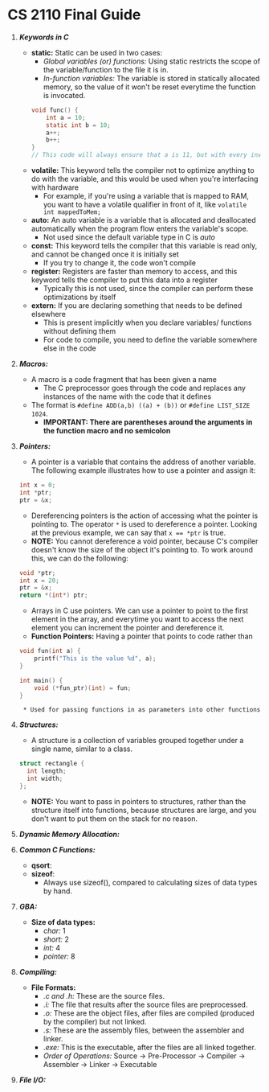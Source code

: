 # CS 2110 Final Guide
1. ***Keywords in C***
   * **static:** Static can be used in two cases:
	   * *Global variables (or) functions:* Using static restricts the scope of the variable/function to the file it is in.
	   * *In-function variables:* The variable is stored in statically allocated memory, so the value of it won't be reset everytime the function is invocated.
	   ```c
	   void func() {
		   int a = 10;
		   static int b = 10;
		   a++;
		   b++;
	   }
	   // This code will always ensure that a is 11, but with every invocation of func(), b increases one.
	   ```
	* **volatile:** This keyword tells the compiler not to optimize anything to do with the variable, and this would be used when you're interfacing with hardware
	   * For example, if you're using a variable that is mapped to RAM, you want to have a volatile qualifier in front of it, like ```volatile int mappedToMem; ```
	* **auto:** An auto variable is a variable that is allocated and deallocated automatically when the program flow enters the variable's scope. 
		* Not used since the default variable type in C is *auto*
	* **const:** This keyword tells the compiler that this variable is read only, and cannot be changed once it is initially set
		* If you try to change it, the code won't compile
	* **register:** Registers are faster than memory to access, and this keyword tells the compiler to put this data into a register
		* Typically this is not used, since the compiler can perform these optimizations by itself
	* **extern:** If you are declaring something that needs to be defined elsewhere
		* This is present implicitly when you declare variables/ functions without defining them
		* For code to compile, you need to define the variable somewhere else in the code
   
2. ***Macros:***
	* A macro is a code fragment that has been given a name
		* The C preprocessor goes through the code and replaces any instances of the name with the code that it defines
	* The format is ```#define ADD(a,b) ((a) + (b))``` or ```#define LIST_SIZE 1024```. 
		* **IMPORTANT: There are parentheses around the arguments in the function macro and no semicolon**
	
3. ***Pointers:***
	* A pointer is a variable that contains the address of another variable. The following example illustrates how to use a pointer and assign it:
	```c
	int x = 0;
	int *ptr;
	ptr = &x;
	 ```
	* Dereferencing pointers is the action of accessing what the pointer is pointing to. The operator ```*``` is used to dereference a pointer. Looking at the previous example, we can say that ```x == *ptr``` is true. 
	* **NOTE:** You cannot dereference a void pointer, because C's compiler doesn't know the size of the object it's pointing to. To work around this, we can do the following:
	```c
	void *ptr;
	int x = 20;
	ptr = &x;
	return *(int*) ptr;
	```
	* Arrays in C use pointers. We can use a pointer to point to the first element in the array, and everytime you want to access the next element you can increment the pointer and dereference it.
	* **Function Pointers:** Having a pointer that points to code rather than
	```c
	void fun(int a) {
		printf("This is the value %d", a);
	}
	```

	```c
	int main() {
		void (*fun_ptr)(int) = fun;
	}
	```
	    * Used for passing functions in as parameters into other functions
	 
4. ***Structures:***
	* A structure is a collection of variables grouped together under a single name, similar to a class. 
	```c
	struct rectangle {
	  int length;
	  int width;
	};
	```
	* **NOTE:** You want to pass in pointers to structures, rather than the structure itself into functions, because structures are large, and you don't want to put them on the stack for no reason.
	
5. ***Dynamic Memory Allocation:***

6. ***Common C Functions:***
	* **qsort**:
	* **sizeof**:
		* Always use sizeof(), compared to calculating sizes of data types by hand.

7. ***GBA:***
	* **Size of data types:**
		* *char:* 1
		* *short:* 2
		* *int:* 4
		* *pointer:* 8

8. ***Compiling:***
	* **File Formats:**
		* *.c and .h:* These are the source files.
		* *.i:* The file that results after the source files are preprocessed.
		* *.o:* These are the object files, after files are compiled (produced by the compiler) but not linked.
		* *.s:* These are the assembly files, between the assembler and linker.
		* *.exe:* This is the executable, after the files are all linked together.
		* *Order of Operations:* Source -> Pre-Processor -> Compiler -> Assembler -> Linker -> Executable
		
9. ***File I/O:***
